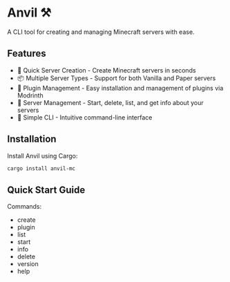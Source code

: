 # Anvil ⚒️

A CLI tool for creating and managing Minecraft servers with ease.

## Features

- 🚀 Quick Server Creation - Create Minecraft servers in seconds
- 📦 Multiple Server Types - Support for both Vanilla and Paper servers
- 🔌 Plugin Management - Easy installation and management of plugins via Modrinth
- 💾 Server Management - Start, delete, list, and get info about your servers
- 🎯 Simple CLI - Intuitive command-line interface

## Installation

Install Anvil using Cargo:

```bash
cargo install anvil-mc
```

## Quick Start Guide

Commands:

- create
- plugin
- list
- start
- info
- delete
- version
- help
